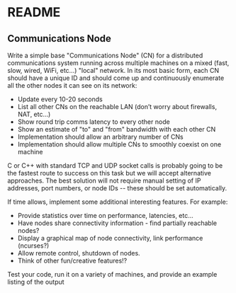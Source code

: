 # README #

## Communications Node ##
Write a simple base "Communications Node" (CN) for a distributed communications system
running across multiple machines on a mixed (fast, slow, wired, WiFi, etc...) "local" network. In
its most basic form, each CN should have a unique ID and should come up and continuously
enumerate all the other nodes it can see on its network:

* Update every 10-20 seconds
* List all other CNs on the reachable LAN (don’t worry about firewalls, NAT, etc…)
* Show round trip comms latency to every other node
* Show an estimate of "to" and "from" bandwidth with each other CN
* Implementation should allow an arbitrary number of CNs
* Implementation should allow multiple CNs to smoothly coexist on one machine

C or C++ with standard TCP and UDP socket calls is probably going to be the fastest route to
success on this task but we will accept alternative approaches.
The best solution will not require manual setting of IP addresses, port numbers, or node IDs --
these should be set automatically.

If time allows, implement some additional interesting features. For example:

* Provide statistics over time on performance, latencies, etc...
* Have nodes share connectivity information - find partially reachable nodes?
* Display a graphical map of node connectivity, link performance (ncurses?)
* Allow remote control, shutdown of nodes.
* Think of other fun/creative features!?

Test your code, run it on a variety of machines, and provide an example listing of the output